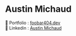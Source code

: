 # Austin Michaud

🧒 Portfolio : [foobar404.dev](https://foobar404.dev)  
👥 Linkedin : [Austin Michaud](https://www.linkedin.com/in/austin-michaud-9b25aa141/)  

